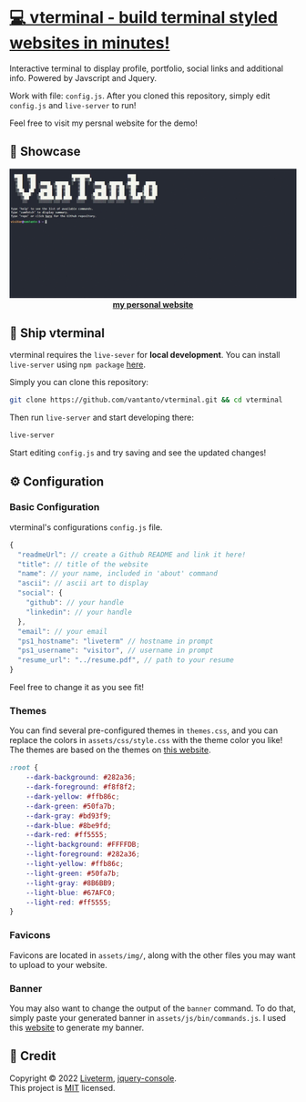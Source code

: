 # [💻 vterminal - build terminal styled websites in minutes!](https://vantanto.my.id)

Interactive terminal to display profile, portfolio, social links and additional info. Powered by Javscript and Jquery.

Work with file: `config.js`. After you cloned this repository, simply edit `config.js` and `live-server` to run!

Feel free to visit my persnal website for the demo!

## 📸 Showcase

<p align="center">
<img src="./assets/demo.gif" width="600"><br>
<strong><a href="https://vantanto.my.id" target=_blank>my personal website</a></strong>
</p>

## 🚀 Ship vterminal

vterminal requires the `live-sever` for **local development**. You can install `live-server` using `npm package` [here](https://www.npmjs.com/package/live-server).

Simply you can clone this repository:

```bash
git clone https://github.com/vantanto/vterminal.git && cd vterminal
```

Then run `live-server` and start developing there:

```bash
live-server
```

Start editing `config.js` and try saving and see the updated changes!

## ⚙️ Configuration

### Basic Configuration

vterminal's configurations `config.js` file.

```javascript
{
  "readmeUrl": // create a Github README and link it here!
  "title": // title of the website
  "name": // your name, included in 'about' command
  "ascii": // ascii art to display
  "social": {
    "github": // your handle
    "linkedin": // your handle
  },
  "email": // your email
  "ps1_hostname": "liveterm" // hostname in prompt
  "ps1_username": "visitor", // username in prompt
  "resume_url": "../resume.pdf", // path to your resume
}
```

Feel free to change it as you see fit!

### Themes

You can find several pre-configured themes in `themes.css`, and you can replace the colors in `assets/css/style.css` with the theme color you like! The themes are based on the themes on [this website](https://glitchbone.github.io/vscode-base16-term/#/).

```css
:root {
	--dark-background: #282a36;
	--dark-foreground: #f8f8f2;
	--dark-yellow: #ffb86c;
	--dark-green: #50fa7b;
	--dark-gray: #bd93f9;
	--dark-blue: #8be9fd;
	--dark-red: #ff5555;
	--light-background: #FFFFDB;
	--light-foreground: #282a36;
	--light-yellow: #ffb86c;
	--light-green: #50fa7b;
	--light-gray: #8B6BB9;
	--light-blue: #67AFC0;
	--light-red: #ff5555; 
}
```

### Favicons

Favicons are located in `assets/img/`, along with the other files you may want to upload to your website.

### Banner

You may also want to change the output of the `banner` command. To do that, simply paste your generated banner in `assets/js/bin/commands.js`. I used this [website](https://manytools.org/hacker-tools/ascii-banner/) to generate my banner.

## 📝 Credit

Copyright © 2022 [Liveterm](https://github.com/Cveinnt/LiveTerm), [jquery-console](https://github.com/chrisdone/jquery-console).<br />
This project is [MIT](https://github.com/vantanto/vterminal/blob/master/LICENSE) licensed.
